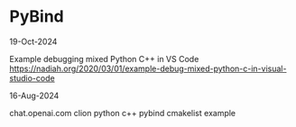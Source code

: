 # PyBind
19-Oct-2024

Example debugging mixed Python C++ in VS Code
https://nadiah.org/2020/03/01/example-debug-mixed-python-c-in-visual-studio-code


16-Aug-2024

chat.openai.com
clion python c++ pybind cmakelist example 

